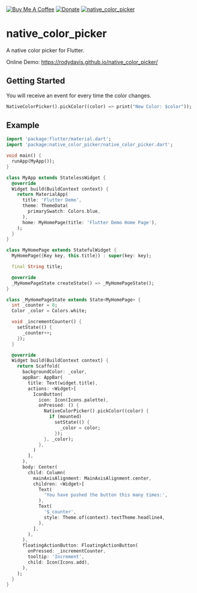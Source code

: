 [![Buy Me A Coffee](https://img.shields.io/badge/Donate-Buy%20Me%20A%20Coffee-yellow.svg)](https://www.buymeacoffee.com/rodydavis)
[![Donate](https://img.shields.io/badge/Donate-PayPal-green.svg)](https://www.paypal.com/cgi-bin/webscr?cmd=_s-xclick&hosted_button_id=WSH3GVC49GNNJ)
[![native_color_picker](https://img.shields.io/pub/v/native_color_picker.svg)](https://pub.dev/packages/native_color_picker)

# native_color_picker

A native color picker for Flutter.

Online Demo: https://rodydavis.github.io/native_color_picker/

## Getting Started

You will receive an event for every time the color changes.

```dart
NativeColorPicker().pickColor((color) => print("New Color: $color"));
```

## Example

```dart
import 'package:flutter/material.dart';
import 'package:native_color_picker/native_color_picker.dart';

void main() {
  runApp(MyApp());
}

class MyApp extends StatelessWidget {
  @override
  Widget build(BuildContext context) {
    return MaterialApp(
      title: 'Flutter Demo',
      theme: ThemeData(
        primarySwatch: Colors.blue,
      ),
      home: MyHomePage(title: 'Flutter Demo Home Page'),
    );
  }
}

class MyHomePage extends StatefulWidget {
  MyHomePage({Key key, this.title}) : super(key: key);

  final String title;

  @override
  _MyHomePageState createState() => _MyHomePageState();
}

class _MyHomePageState extends State<MyHomePage> {
  int _counter = 0;
  Color _color = Colors.white;

  void _incrementCounter() {
    setState(() {
      _counter++;
    });
  }

  @override
  Widget build(BuildContext context) {
    return Scaffold(
      backgroundColor: _color,
      appBar: AppBar(
        title: Text(widget.title),
        actions: <Widget>[
          IconButton(
            icon: Icon(Icons.palette),
            onPressed: () {
              NativeColorPicker().pickColor((color) {
                if (mounted)
                  setState(() {
                    _color = color;
                  });
              }, _color);
            },
          )
        ],
      ),
      body: Center(
        child: Column(
          mainAxisAlignment: MainAxisAlignment.center,
          children: <Widget>[
            Text(
              'You have pushed the button this many times:',
            ),
            Text(
              '$_counter',
              style: Theme.of(context).textTheme.headline4,
            ),
          ],
        ),
      ),
      floatingActionButton: FloatingActionButton(
        onPressed: _incrementCounter,
        tooltip: 'Increment',
        child: Icon(Icons.add),
      ),
    );
  }
}

```

